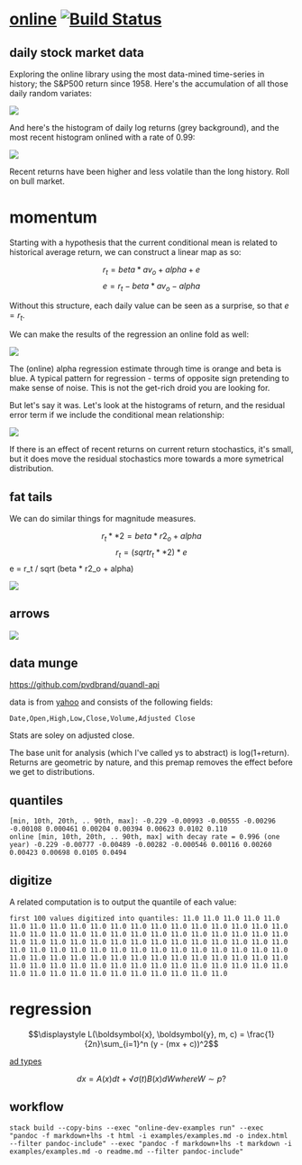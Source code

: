 <meta charset="utf-8">
<link rel="stylesheet" href="https://tonyday567.github.io/other/lhs.css">

[online](https://tonyday567.github.io/online-dev/index.html) [![Build Status](https://travis-ci.org/tonyday567/online-dev.png)](https://travis-ci.org/tonyday567/online-dev)
============================================================================================================================================================================

daily stock market data
-----------------------

Exploring the online library using the most data-mined time-series in
history; the S&P500 return since 1958. Here's the accumulation of all
those daily random variates:

![](other/asum.svg)

And here's the histogram of daily log returns (grey background), and the
most recent histogram onlined with a rate of 0.99:

![](other/hist.svg)

Recent returns have been higher and less volatile than the long history.
Roll on bull market.

momentum
========

Starting with a hypothesis that the current conditional mean is related
to historical average return, we can construct a linear map as so:

$$ r_t = beta * av_o + alpha + e $$ $$ e = r_t - beta * av_o - alpha $$

Without this structure, each daily value can be seen as a surprise, so
that $e=r_t$.

We can make the results of the regression an online fold as well:

![](other/cmean.svg)

The (online) alpha regression estimate through time is orange and beta
is blue. A typical pattern for regression - terms of opposite sign
pretending to make sense of noise. This is not the get-rich droid you
are looking for.

But let's say it was. Let's look at the histograms of return, and the
residual error term if we include the conditional mean relationship:

![](other/cmeane.svg)

If there is an effect of recent returns on current return stochastics,
it's small, but it does move the residual stochastics more towards a
more symetrical distribution.

fat tails
---------

We can do similar things for magnitude measures.

$$r_t**2 = beta * r2_o + alpha$$ $$r_t = (sqrt r_t**2) * e
$$e = r\_t / sqrt (beta \* r2\_o + alpha)

![](other/csqma.svg)

arrows
------

![](other/arrows.svg)

data munge
----------

https://github.com/pvdbrand/quandl-api

data is from
[yahoo](https://www.quandl.com/data/YAHOO/INDEX_GSPC-S-P-500-Index) and
consists of the following fields:

    Date,Open,High,Low,Close,Volume,Adjusted Close

Stats are soley on adjusted close.

The base unit for analysis (which I've called ys to abstract) is
log(1+return). Returns are geometric by nature, and this premap removes
the effect before we get to distributions.

quantiles
---------

    [min, 10th, 20th, .. 90th, max]: -0.229 -0.00993 -0.00555 -0.00296 -0.00108 0.000461 0.00204 0.00394 0.00623 0.0102 0.110
    online [min, 10th, 20th, .. 90th, max] with decay rate = 0.996 (one year) -0.229 -0.00777 -0.00489 -0.00282 -0.000546 0.00116 0.00260 0.00423 0.00698 0.0105 0.0494

digitize
--------

A related computation is to output the quantile of each value:

    first 100 values digitized into quantiles: 11.0 11.0 11.0 11.0 11.0 11.0 11.0 11.0 11.0 11.0 11.0 11.0 11.0 11.0 11.0 11.0 11.0 11.0 11.0 11.0 11.0 11.0 11.0 11.0 11.0 11.0 11.0 11.0 11.0 11.0 11.0 11.0 11.0 11.0 11.0 11.0 11.0 11.0 11.0 11.0 11.0 11.0 11.0 11.0 11.0 11.0 11.0 11.0 11.0 11.0 11.0 11.0 11.0 11.0 11.0 11.0 11.0 11.0 11.0 11.0 11.0 11.0 11.0 11.0 11.0 11.0 11.0 11.0 11.0 11.0 11.0 11.0 11.0 11.0 11.0 11.0 11.0 11.0 11.0 11.0 11.0 11.0 11.0 11.0 11.0 11.0 11.0 11.0 11.0 11.0 11.0 11.0 11.0 11.0 11.0 11.0 11.0 11.0 11.0 11.0

regression
==========

$$\displaystyle L(\boldsymbol{x}, \boldsymbol{y}, m, c) = \frac{1}{2n}\sum_{i=1}^n (y - (mx + c))^2$$

[ad
types](http://stackoverflow.com/questions/11654168/acceptable-types-in-numeric-ad-functions)

$$dx=A(x)dt+√​σ(t)​​​B(x)dW where W∼p?$$

workflow
--------

    stack build --copy-bins --exec "online-dev-examples run" --exec "pandoc -f markdown+lhs -t html -i examples/examples.md -o index.html --filter pandoc-include" --exec "pandoc -f markdown+lhs -t markdown -i examples/examples.md -o readme.md --filter pandoc-include"
